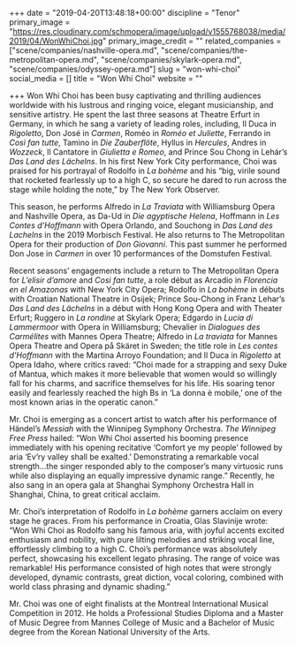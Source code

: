 +++
date = "2019-04-20T13:48:18+00:00"
discipline = "Tenor"
primary_image = "https://res.cloudinary.com/schmopera/image/upload/v1555768038/media/2019/04/WonWhiChoi.jpg"
primary_image_credit = ""
related_companies = ["scene/companies/nashville-opera.md", "scene/companies/the-metropolitan-opera.md", "scene/companies/skylark-opera.md", "scene/companies/odyssey-opera.md"]
slug = "won-whi-choi"
social_media = []
title = "Won Whi Choi"
website = ""

+++
Won Whi Choi has been busy captivating and thrilling audiences worldwide with his lustrous and ringing voice, elegant musicianship, and sensitive artistry. He spent the last three seasons at Theatre Erfurt in Germany, in which he sang a variety of leading roles, including, Il Duca in _Rigoletto_, Don José in _Carmen_, Roméo in _Roméo et Juliette_, Ferrando in _Così fan tutte_, Tamino in _Die Zauberflöte_, Hyllus in _Hercules_, Andres in _Wozzeck_, Il Cantatore in _Giulietta e Romeo_, and Prince Sou Chong in Lehár’s _Das Land des Lächelns_. In his first New York City performance, Choi was praised for his portrayal of Rodolfo in _La bohème_ and his “big, virile sound that rocketed fearlessly up to a high C, so secure he dared to run across the stage while holding the note,” by The New York Observer.

This season, he performs Alfredo in _La Traviata_ with Williamsburg Opera and Nashville Opera, as Da-Ud in _Die agyptische Helena_, Hoffmann in _Les Contes d’Hoffmann_ with Opera Orlando, and Souchong in _Das Land des Lachelns_ in the 2019 Morbisch Festival. He also returns to The Metropolitan Opera for their production of _Don Giovanni_.  This past summer he performed Don Jose in _Carmen_ in over 10 performances of the Domstufen Festival.

Recent seasons’ engagements include a return to The Metropolitan Opera for _L’elisir d’amore_ and _Cosi fan tutte_, a role début as Arcadio in _Florencia en el Amazonas_ with New York City Opera; Rodolfo in _La bohème_ in débuts with Croatian National Theatre in Osijek; Prince Sou-Chong in Franz Lehar’s _Das Land des Lächelns_ in a début with Hong Kong Opera and with Theater Erfurt; Ruggero in _La rondine_ at Skylark Opera; Edgardo in _Lucia di Lammermoor_ with Opera in Williamsburg; Chevalier in _Dialogues des Carmélites_ with Mannes Opera Theatre;  Alfredo in _La traviata_ for Mannes Opera Theatre and Opera på Skäret in Sweden; the title role in _Les contes d’Hoffmann_ with the Martina Arroyo Foundation; and Il Duca in _Rigoletto_ at Opera Idaho, where critics raved: “Choi made for a strapping and sexy Duke of Mantua, which makes it more believable that women would so willingly fall for his charms, and sacrifice themselves for his life. His soaring tenor easily and fearlessly reached the high Bs in ‘La donna è mobile,’ one of the most known arias in the operatic canon.”

Mr. Choi is emerging as a concert artist to watch after his performance of Händel’s _Messiah_ with the Winnipeg Symphony Orchestra. _The Winnipeg Free Press_ hailed: “Won Whi Choi asserted his booming presence immediately with his opening recitative ‘Comfort ye my people’ followed by aria ‘Ev’ry valley shall be exalted.’ Demonstrating a remarkable vocal strength…the singer responded ably to the composer’s many virtuosic runs while also displaying an equally impressive dynamic range.” Recently, he also sang in an opera gala at Shanghai Symphony Orchestra Hall in Shanghai, China, to great critical acclaim.

Mr. Choi’s interpretation of Rodolfo in _La bohème_ garners acclaim on every stage he graces. From his performance in Croatia, Glas Slavinije wrote: “Won Whi Choi as Rodolfo sang his famous aria, with joyful accents excited enthusiasm and nobility, with pure lilting melodies and striking vocal line, effortlessly climbing to a high C. Choi’s performance was absolutely perfect, showcasing his excellent legato phrasing. The range of voice was remarkable! His performance consisted of high notes that were strongly developed, dynamic contrasts, great diction, vocal coloring, combined with world class phrasing and dynamic shading.”

Mr. Choi was one of eight finalists at the Montreal International Musical Competition in 2012. He holds a Professional Studies Diploma and a Master of Music Degree from Mannes College of Music and a Bachelor of Music degree from the Korean National University of the Arts.